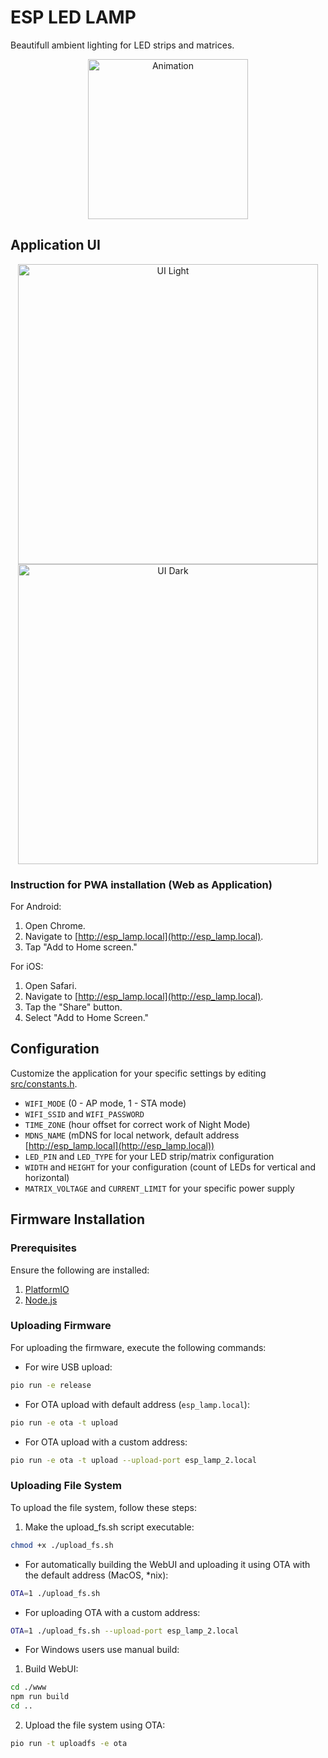 # ESP LED LAMP

Beautifull ambient lighting for LED strips and matrices.

<p align="center">
  <img alt="Animation" height="256" src="https://github.com/DrA1ex/esp_led_lamp/assets/1194059/c33b63fe-1197-439c-8b91-698c3b74b915">
</p>


## Application UI

<p align="center">
  <img alt="UI Light" height="480" src="https://github.com/DrA1ex/esp_led_lamp/assets/1194059/841e800b-41cc-4933-9e5f-deb624b7f1e0">
  <img alt="UI Dark" height="480" src="https://github.com/DrA1ex/esp_led_lamp/assets/1194059/9d3c6928-69de-4096-9cef-5e063a872605">
</p>

### Instruction for PWA installation (Web as Application)
For Android:
1. Open Chrome.
2. Navigate to [http://esp_lamp.local](http://esp_lamp.local).
3. Tap "Add to Home screen."

For iOS:
1. Open Safari.
2. Navigate to [http://esp_lamp.local](http://esp_lamp.local).
3. Tap the "Share" button.
4. Select "Add to Home Screen."

## Configuration

Customize the application for your specific settings by editing [src/constants.h](src/constants.h).

- `WIFI_MODE` (0 - AP mode, 1 - STA mode)
- `WIFI_SSID` and `WIFI_PASSWORD`
- `TIME_ZONE` (hour offset for correct work of Night Mode)
- `MDNS_NAME` (mDNS for local network, default address [http://esp_lamp.local](http://esp_lamp.local))
- `LED_PIN` and `LED_TYPE` for your LED strip/matrix configuration
- `WIDTH` and `HEIGHT` for your configuration (count of LEDs for vertical and horizontal)
- `MATRIX_VOLTAGE` and `CURRENT_LIMIT` for your specific power supply

## Firmware Installation

### Prerequisites

Ensure the following are installed:

1. [PlatformIO](https://platformio.org/?utm_source=platformio&utm_medium=piohome)
2. [Node.js](https://nodejs.org)

### Uploading Firmware

For uploading the firmware, execute the following commands:

- For wire USB upload:
```sh
pio run -e release
```

- For OTA upload with default address (`esp_lamp.local`):
```sh
pio run -e ota -t upload
```

- For OTA upload with a custom address:
```sh
pio run -e ota -t upload --upload-port esp_lamp_2.local
```

### Uploading File System

To upload the file system, follow these steps:

1. Make the upload_fs.sh script executable:
```sh
chmod +x ./upload_fs.sh
```

- For automatically building the WebUI and uploading it using OTA with the default address (MacOS, *nix):
```sh
OTA=1 ./upload_fs.sh
```

- For uploading OTA with a custom address:
```sh
OTA=1 ./upload_fs.sh --upload-port esp_lamp_2.local
```

- For Windows users use manual build:

1. Build WebUI:
```sh
cd ./www
npm run build
cd ..
```

2. Upload the file system using OTA:
```sh
pio run -t uploadfs -e ota
```
